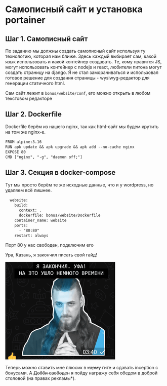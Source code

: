 # Самописный сайт и установка portainer



## Шаг 1. Самописный сайт

По заданию мы должны создать самописный сайт используя ту технологию, которая нам ближе. Здесь каждый выбирает сам, какой язык использовать и какой контейнер создавать. Те, кому нравится JS, могут использовать контейнер с nodejs и react, любители питона могут создать страницу на django. Я не стал заморачиваться и использовал готовое решение для создания страницы - wysiwyg-редактор для генерации статичного html.

Сам сайт лежит в ``bonus/website/conf``, его можно открыть в любом текстовом редакторе

## Шаг 2. Dockerfile

Dockerfile берём из нашего nginx, так как html-сайт мы будем крутить на том же nginx-е.

```
FROM alpine:3.16
RUN	apk update && apk upgrade && apk add --no-cache nginx
EXPOSE 80
CMD ["nginx", "-g", "daemon off;"]
```


## Шаг 3. Секция в docker-compose

Тут мы просто берём те же исходные данные, что и у wordpress, но удаляем всё лишнее.

```
  website:
    build:
      context: .
      dockerfile: bonus/website/Dockerfile
    container_name: website
    ports:
      - "80:80"
    restart: always
```

Порт 80 у нас свободен, подключим его


Ура, Казань, я закончил писать свой гайд!

![настройка vsftpd](media/stickers/ufa.png)

Теперь можно ставить мне плюсик в ~~карму~~ гите и сдавать inception с бонусами. A ~~Добби свободен~~ я пойду награжу себя обедом в доброй столовой (на правах рекламы*).